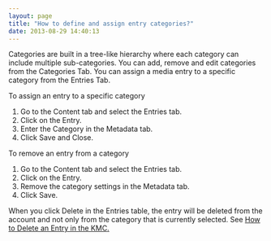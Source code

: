 ```yaml
---
layout: page
title: "How to define and assign entry categories?"
date: 2013-08-29 14:40:13
---
```


Categories are built in a tree-like hierarchy where each category can include multiple sub-categories. You can add, remove and edit categories from the Categories Tab. You can assign a media entry to a specific category from the Entries Tab.

<p class="mce-procedure">
  To assign an entry to a specific category
</p>

1.  Go to the Content tab and select the Entries tab.
2.  Click on the Entry.
3.  Enter the Category in the Metadata tab. 
4.  Click Save and Close.

<p class="mce-procedure">
  To remove an entry from a category
</p>

1.  Go to the Content tab and select the Entries tab.
2.  Click on the Entry.
3.  Remove the category settings in the Metadata tab.
4.  Click Save.

<p class="mce-note-graphic">
  <span>When you click Delete in the Entries table, the entry will be deleted from the account and not only from the category that is currently selected. See </span><a href="http://knowledge.kaltura.com/node/253" target="_blank">How to Delete an Entry in the KMC<span>.</span></a>
</p>